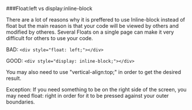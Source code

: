 ###Float:left vs display:inline-block

There are a lot of reasons why it is preffered to use Inline-block instead of float but the main reason is that your code will be viewed by others and modified by otheres. Several Floats on a single page can make it very difficult for others to use your code.

BAD: ```<div style="float: left;"></div>```

GOOD: ```<div style="display: inline-block;"></div>```

You may also need to use "vertical-align:top;" in order to get the desired result.

Exception: If you need something to be on the right side of the screen, you may need float: right in order for it to be pressed against your outer boundaries.
